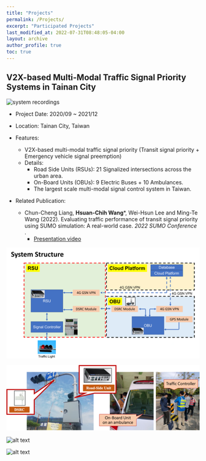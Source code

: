 ```yaml
---
title: "Projects"
permalink: /Projects/
excerpt: "Participated Projects"
last_modified_at: 2022-07-31T08:48:05-04:00
layout: archive
author_profile: true
toc: true
---
```


## V2X-based Multi-Modal Traffic Signal Priority Systems in Tainan City 

![system recordings](../assets/images/System_recording_12sec.gif)

* Project Date: 2020/09 ~ 2021/12
* Location: Tainan City, Taiwan
* Features:
    * V2X-based multi-modal traffic signal priority (Transit signal priority + Emergency vehicle signal preemption)
    * Details: 
        * Road Side Units (RSUs): 21 Signalized intersections across the urban area.  
        * On-Board Units (OBUs): 9 Electric Buses + 10 Ambulances.
        * The largest scale multi-modal signal control system in Taiwan. 

* Related Publication:
    * Chun-Cheng Liang, **Hsuan-Chih Wang***, Wei-Hsun Lee and Ming-Te Wang (2022). Evaluating traffic performance of transit signal priority using SUMO simulation: A real-world case. _2022 SUMO Conference_ .
        * [Presentation video](https://www.youtube.com/watch?v=orrKpgA8jCw)


![alt text](../assets/images/TainanTSP_SystemStructure.png)

![alt text](../assets/images/TainanTSP_1.png)

![alt text](../assets/images/TainanTSP_OBU_Bus.png)

![alt text](../assets/images/TainanTSP_OBU_EV.png)





